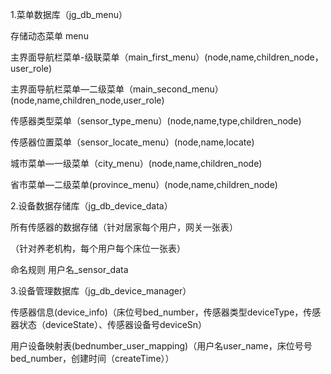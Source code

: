 1.菜单数据库（jg_db_menu）

存储动态菜单 menu

主界面导航栏菜单-级联菜单（main_first_menu）(node,name,children_node，user_role)

主界面导航栏菜单—二级菜单（main_second_menu）(node,name,children_node,user_role)

传感器类型菜单（sensor_type_menu）(node,name,type,children_node)

传感器位置菜单（sensor_locate_menu）(node,name,locate)

城市菜单—一级菜单（city_menu）(node,name,children_node)

省市菜单—二级菜单(province_menu）(node,name,children_node)



2.设备数据存储库（jg_db_device_data）

所有传感器的数据存储（针对居家每个用户，网关一张表）

（针对养老机构，每个用户每个床位一张表）

命名规则 用户名_sensor_data



3.设备管理数据库（jg_db_device_manager）

传感器信息(device_info)（床位号bed_number，传感器类型deviceType，传感器状态（deviceState）、传感器设备号deviceSn）

用户设备映射表(bednumber_user_mapping)（用户名user_name，床位号号bed_number，创建时间（createTime））









